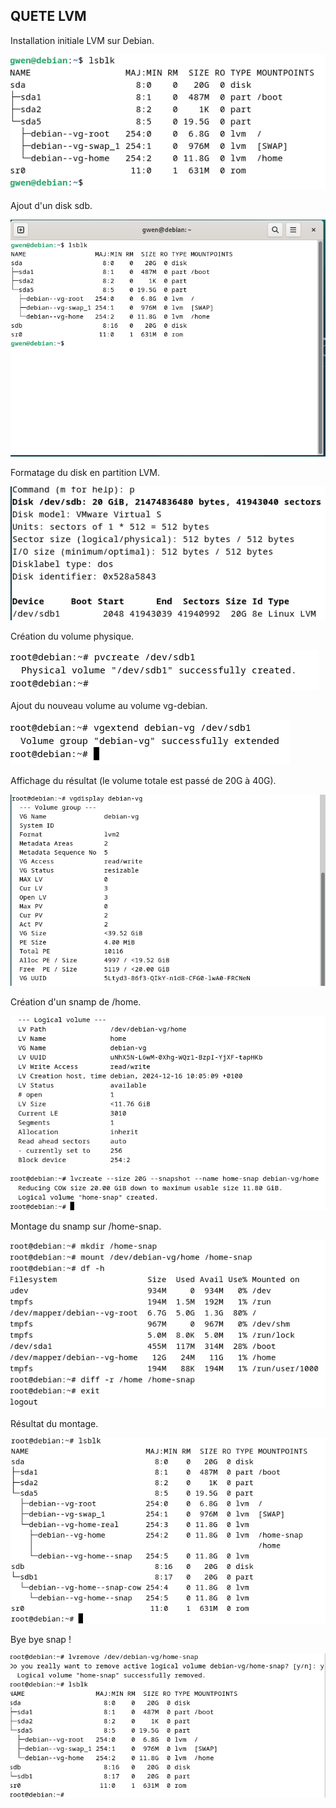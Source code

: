 ## QUETE LVM

Installation initiale LVM sur Debian.  

![LVM](LVM/1-LSBLK.png)  

Ajout d'un disk sdb.  

![LVM](LVM/2-AjoutDisk.png)  

Formatage du disk en partition LVM.  

![LVM](LVM/3-FDISK.png)  

Création du volume physique.  

![LVM](LVM/4-PVCREATE.png)  

Ajout du nouveau volume au volume vg-debian.  

![LVM](LVM/5-VGEXTEND.png)  

Affichage du résultat (le volume totale est passé de 20G à 40G).  

![LVM](LVM/5-VGDISPLAY.png)  

Création d'un snamp de /home.  

![LVM](LVM/7-SNAP.png)  

Montage du snamp sur /home-snap.    

![LVM](LVM/8-MOUNT.png)  

Résultat du montage.    

![LVM](LVM/9-LSBLK2.png)  

Bye bye snap !  

![LVM](LVM/10-LVREMOVE.png)  



